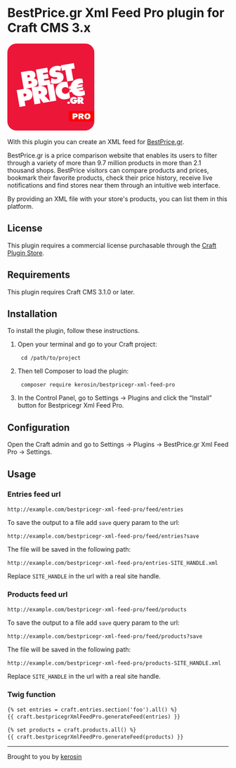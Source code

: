 # BestPrice.gr Xml Feed Pro plugin for Craft CMS 3.x

![Plugin Icon](resources/img/plugin-icon.svg)

With this plugin you can create an XML feed for [BestPrice.gr](https://www.bestprice.gr/).

BestPrice.gr is a price comparison website that enables its users to filter through a variety of more than 9.7 million products in more than 2.1 thousand shops. BestPrice visitors can compare products and prices, bookmark their favorite products, check their price history, receive live notifications and find stores near them through an intuitive web interface.

By providing an XML file with your store's products, you can list them in this platform.

## License

This plugin requires a commercial license purchasable through the [Craft Plugin Store](https://plugins.craftcms.com/craft-recaptcha-pro).

## Requirements

This plugin requires Craft CMS 3.1.0 or later.

## Installation

To install the plugin, follow these instructions.

1. Open your terminal and go to your Craft project:

        cd /path/to/project

2. Then tell Composer to load the plugin:

        composer require kerosin/bestpricegr-xml-feed-pro

3. In the Control Panel, go to Settings → Plugins and click the “Install” button for Bestpricegr Xml Feed Pro.

## Configuration

Open the Craft admin and go to Settings → Plugins → BestPrice.gr Xml Feed Pro → Settings.

## Usage

### Entries feed url

    http://example.com/bestpricegr-xml-feed-pro/feed/entries
    
To save the output to a file add `save` query param to the url:

    http://example.com/bestpricegr-xml-feed-pro/feed/entries?save
    
The file will be saved in the following path:

    http://example.com/bestpricegr-xml-feed-pro/entries-SITE_HANDLE.xml
    
Replace `SITE_HANDLE` in the url with a real site handle.
    
### Products feed url

    http://example.com/bestpricegr-xml-feed-pro/feed/products
    
To save the output to a file add `save` query param to the url:

    http://example.com/bestpricegr-xml-feed-pro/feed/products?save
    
The file will be saved in the following path:

    http://example.com/bestpricegr-xml-feed-pro/products-SITE_HANDLE.xml
    
Replace `SITE_HANDLE` in the url with a real site handle.
    
### Twig function

```twig
{% set entries = craft.entries.section('foo').all() %}
{{ craft.bestpricegrXmlFeedPro.generateFeed(entries) }}
```

```twig
{% set products = craft.products.all() %}
{{ craft.bestpricegrXmlFeedPro.generateFeed(products) }}
```

---

Brought to you by [kerosin](https://github.com/kerosin)
